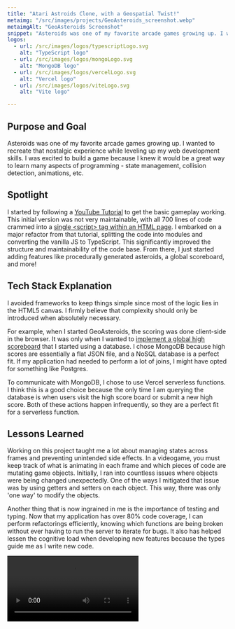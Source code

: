 ```yaml
---
title: "Atari Astroids Clone, with a Geospatial Twist!"
metaimg: "/src/images/projects/GeoAsteroids_screenshot.webp"
metaimgAlt: "GeoAsteroids Screenshot"
snippet: "Asteroids was one of my favorite arcade games growing up. I wanted to recreate that nostalgic experience while leveling up my web development skills. I was excited to build a game because I knew it would be a great way to learn many aspects of programming - state management, collision detection, animations, etc."
logos:
  - url: /src/images/logos/typescriptLogo.svg
    alt: "TypeScript logo"
  - url: /src/images/logos/mongoLogo.svg
    alt: "MongoDB logo"
  - url: /src/images/logos/vercelLogo.svg
    alt: "Vercel logo"
  - url: /src/images/logos/viteLogo.svg
    alt: "Vite logo"

---
```


## Purpose and Goal

Asteroids was one of my favorite arcade games growing up. I wanted to recreate that nostalgic experience while leveling up my web development skills. I was excited to build a game because I knew it would be a great way to learn many aspects of programming - state management, collision detection, animations, etc.

## Spotlight 

I started by following a [YouTube Tutorial](https://www.youtube.com/watch?v=H9CSWMxJx84&t=2s) to get the basic gameplay working. This initial version was not very maintainable, with all 700 lines of code crammed into a [single &lt;script&gt; tag within an HTML page](https://www.youtube.com/watch?v=H9CSWMxJx84). I embarked on a major refactor from that tutorial, splitting the code into modules and converting the vanilla JS to TypeScript. This significantly improved the structure and maintainability of the code base. From there, I just started adding features like procedurally generated asteroids, a global scoreboard, and more!

## Tech Stack Explanation

I avoided frameworks to keep things simple since most of the logic lies in the HTML5 canvas. I firmly believe that complexity should only be introduced when absolutely necessary.

For example, when I started GeoAsteroids, the scoring was done client-side in the browser. It was only when I wanted to [implement a global high scoreboard](https://github.com/jsolly/GeoAsteroids/issues/161) that I started using a database. I chose MongoDB because high scores are essentially a flat JSON file, and a NoSQL database is a perfect fit. If my application had needed to perform a lot of joins, I might have opted for something like Postgres.

To communicate with MongoDB, I chose to use Vercel serverless functions. I think this is a good choice because the only time I am querying the database is when users visit the high score board or submit a new high score. Both of these actions happen infrequently, so they are a perfect fit for a serverless function.

## Lessons Learned

Working on this project taught me a lot about managing states across frames and preventing unintended side effects. In a videogame, you must keep track of what is animating in each frame and which pieces of code are mutating game objects. Initially, I ran into countless issues where objects were being changed unexpectedly. One of the ways I mitigated that issue was by using getters and setters on each object. This way, there was only 'one way' to modify the objects.

Another thing that is now ingrained in me is the importance of testing and typing. Now that my application has over 80% code coverage, I can perform refactorings efficiently, knowing which functions are being broken without ever having to run the server to iterate for bugs. It also has helped lessen the cognitive load when developing new features because the types guide me as I write new code.

<video controls="" autoplay="">
  <source src="/src/videos/GeoAsteroids-playthrough.mp4" type="video/mp4">
</video>